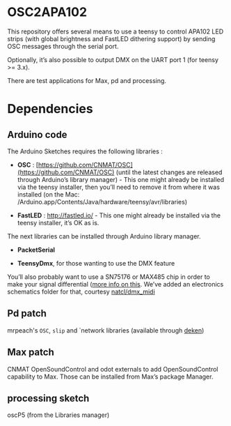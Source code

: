 OSC2APA102
==========

This repository offers several means to use a teensy to control APA102 LED strips (with global brightness and FastLED dithering support) by sending OSC messages through the serial port. 

Optionally, it’s also possible to output DMX on the UART port 1 (for teensy >= 3.x). 

There are test applications for Max, pd and processing.

# Dependencies

## Arduino code 

The Arduino Sketches requires the following libraries :

- **OSC** :  [https://github.com/CNMAT/OSC](https://github.com/CNMAT/OSC) (until the latest changes are released through Arduino’s library manager) - This one might already be installed via the teensy installer, then you’ll need to remove it from where it was installed (on the Mac: /Arduino.app/Contents/Java/hardware/teensy/avr/libraries)

- **FastLED** : http://fastled.io/  - This one might already be installed via the teensy installer, it’s OK as is.

The next libraries can be installed through Arduino library manager.

- **PacketSerial** 

- **TeensyDmx**, for those wanting to use the DMX feature

You’ll also probably want to use a SN75176 or MAX485 chip in order to make your signal differential ([more info on this](https://electronics.stackexchange.com/questions/100487/dmx-on-arduino-with-rs485). We’ve added an electronics schematics folder for that, courtesy [natcl/dmx_midi](https://github.com/natcl/dmx_midi/tree/master/schematics)

## Pd patch
mrpeach's `OSC`, `slip` and `network libraries (available through [deken](https://github.com/pure-data/deken))

## Max patch
CNMAT OpenSoundControl and odot externals to add OpenSoundControl capability to Max.
Those can be installed from Max’s package Manager.

## processing sketch
oscP5 (from the Libraries manager)